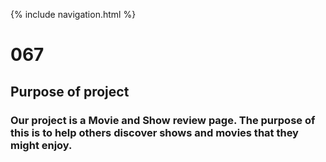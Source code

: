 {% include navigation.html %}

<h1> 067 </h1>

<h2>  Purpose of project </h2>

<h3> Our project is a Movie and Show review page. The purpose of this is to help others discover shows and movies that they might enjoy. </h3>
